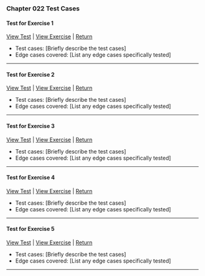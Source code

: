﻿### Chapter 022 Test Cases

#### Test for Exercise 1

[View Test](Chapter022Exercise1Test.java) | [View Exercise](../../../main/java/Chapter022/Chapter022Exercise1.java) | [Return](../../../../README.md)

- Test cases: [Briefly describe the test cases]
- Edge cases covered: [List any edge cases specifically tested]

---
#### Test for Exercise 2

[View Test](Chapter022Exercise2Test.java) | [View Exercise](../../../main/java/Chapter022/Chapter022Exercise2.java) | [Return](../../../../README.md)

- Test cases: [Briefly describe the test cases]
- Edge cases covered: [List any edge cases specifically tested]

---
#### Test for Exercise 3

[View Test](Chapter022Exercise3Test.java) | [View Exercise](../../../main/java/Chapter022/Chapter022Exercise3.java) | [Return](../../../../README.md)

- Test cases: [Briefly describe the test cases]
- Edge cases covered: [List any edge cases specifically tested]

---
#### Test for Exercise 4

[View Test](Chapter022Exercise4Test.java) | [View Exercise](../../../main/java/Chapter022/Chapter022Exercise4.java) | [Return](../../../../README.md)

- Test cases: [Briefly describe the test cases]
- Edge cases covered: [List any edge cases specifically tested]

---
#### Test for Exercise 5

[View Test](Chapter022Exercise5Test.java) | [View Exercise](../../../main/java/Chapter022/Chapter022Exercise5.java) | [Return](../../../../README.md)

- Test cases: [Briefly describe the test cases]
- Edge cases covered: [List any edge cases specifically tested]

---

